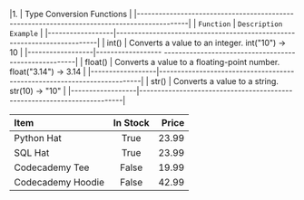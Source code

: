 |1.  |                         Type Conversion Functions                                     |
|--------------------------------------------------------------------------------------------|
|   `Function`     |           	`Description	Example`                                       |
|------------------|-------------------------------------------------------------------------|
|    int()         |	 Converts a value to an integer.	int("10") → 10                       |
|------------------|------------------ ------------------------------------------------------|
|    float()       |	 Converts a value to a floating-point number.	float("3.14") → 3.14     |
|------------------|-------------------------------------------------------------------------|
|    str()         |   Converts a value to a string.	str(10) → "10"                         |
|------------------|-------------------------------------------------------------------------|

| Item              | In Stock | Price |
| :---------------- | :------: | ----: |
| Python Hat        |   True   | 23.99 |
| SQL Hat           |   True   | 23.99 |
| Codecademy Tee    |  False   | 19.99 |
| Codecademy Hoodie |  False   | 42.99 |
